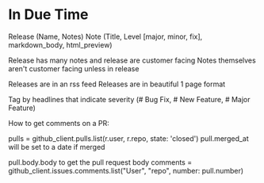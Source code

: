 # In Due Time

Release (Name, Notes)
Note (Title, Level [major, minor, fix], markdown_body, html_preview)

Release has many notes and release are customer facing
Notes themselves aren't customer facing unless in release

Releases are in an rss feed
Releases are in beautiful 1 page format

Tag by headlines that indicate severity (# Bug Fix, # New Feature, # Major Feature)



How to get comments on a PR:

pulls = github_client.pulls.list(r.user, r.repo, state: 'closed')
pull.merged_at will be set to a date if merged

pull.body.body to get the pull request body
comments = github_client.issues.comments.list("User", "repo", number: pull.number)
